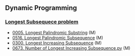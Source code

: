 ## Dynamic Programming
### [Longest Subsequece problem](/Longest-Subsequece-Problem)
- [0005. Longest Palindromic Substring](Solutions/0005.LongestPalindromicSubstring.py) (M)
- [0516. Longest Palindromic Subsequence](Solutions/0516.LongestPalindromicSubsequence.py) (M)
- [0300. Longest Increasing Subsequence](Solutions/LongestIncreasingSubsequence.py) (M)
- [0673. Number of Longest Increasing Subsequence.py](Solutions/0673.NumberofLongestIncreasingSubsequence.py) (M)
